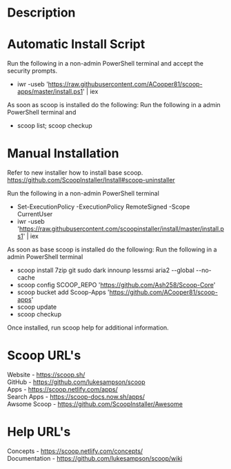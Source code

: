 # Description

# Automatic Install Script
Run the following in a non-admin PowerShell terminal and accept the security prompts.
- iwr -useb 'https://raw.githubusercontent.com/ACooper81/scoop-apps/master/install.ps1' | iex

As soon as scoop is installed do the following:
Run the following in a admin PowerShell terminal and
- scoop list; scoop checkup

# Manual Installation
Refer to new installer how to install base scoop.
https://github.com/ScoopInstaller/Install#scoop-uninstaller

Run the following in a non-admin PowerShell terminal
- Set-ExecutionPolicy -ExecutionPolicy RemoteSigned -Scope CurrentUser
- iwr -useb 'https://raw.githubusercontent.com/scoopinstaller/install/master/install.ps1' | iex

As soon as base scoop is installed do the following:
Run the following in a admin PowerShell terminal
- scoop install 7zip git sudo dark innounp lessmsi aria2 --global --no-cache
- scoop config SCOOP_REPO 'https://github.com/Ash258/Scoop-Core'
- scoop bucket add Scoop-Apps 'https://github.com/ACooper81/scoop-apps'
- scoop update
- scoop checkup

Once installed, run scoop help for additional information.

# Scoop URL's
Website - https://scoop.sh/  
GitHub - https://github.com/lukesampson/scoop  
Apps - https://scoop.netlify.com/apps/  
Search Apps - https://scoop-docs.now.sh/apps/  
Awsome Scoop - https://github.com/ScoopInstaller/Awesome  

# Help URL's
Concepts - https://scoop.netlify.com/concepts/  
Documentation - https://github.com/lukesampson/scoop/wiki  
